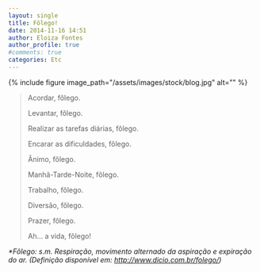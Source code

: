 ```yaml
---
layout: single
title: Fôlego!
date: 2014-11-16 14:51
author: Eloiza Fontes
author_profile: true
#comments: true
categories: Etc
---
```


{% include figure image_path="/assets/images/stock/blog.jpg" alt=""  %}


>Acordar, fôlego.
>
>Levantar, fôlego.
>
>Realizar as tarefas diárias, fôlego.
>
>Encarar as dificuldades, fôlego.
>
>Ânimo, fôlego.
>
>Manhã-Tarde-Noite, fôlego.
>
>Trabalho, fôlego.
>
>Diversão, fôlego.
>
>Prazer, fôlego.
>
>Ah... a vida, fôlego!

<em>*Fôlego: s.m. Respiração, movimento alternado da aspiração e expiração do ar. (Definição disponível em: <a href="http://www.dicio.com.br/folego/">http://www.dicio.com.br/folego/</a>)</em>

